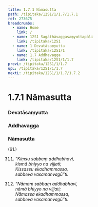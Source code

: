 ```yaml
---
title: 1.7.1 Nāmasutta
path: /tipitaka/12S1/1/1.7/1.7.1
ref: 273675
breadcrumbs:
  - name: Home
    link: /
  - name: 12S1 Sagāthāvaggasaṃyuttapāḷi
    link: /tipitaka/12S1
  - name: 1 Devatāsaṃyutta
    link: /tipitaka/12S1/1
  - name: 1.7 Addhavagga
    link: /tipitaka/12S1/1/1.7
prevL: /tipitaka/12S1/1/1.7
upL: /tipitaka/12S1/1/1.7
nextL: /tipitaka/12S1/1/1.7/1.7.2
---
```


# 1.7.1 Nāmasutta

### Devatāsaṃyutta

### Addhavagga

### Nāmasutta

(61.)

311. _“Kiṃsu sabbaṃ addhabhavi,_  
_kismā bhiyyo na vijjati;_  
_Kissassu ekadhammassa,_  
_sabbeva vasamanvagū”ti._  


312. _“Nāmaṃ sabbaṃ addhabhavi,_  
_nāmā bhiyyo na vijjati;_  
_Nāmassa ekadhammassa,_  
_sabbeva vasamanvagū”ti._  



